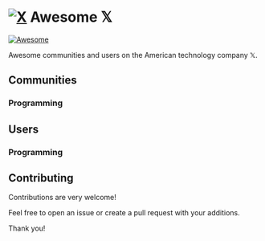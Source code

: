 # [![X](https://seeklogo.com//images/T/twitter-x-logo-577BCAE525-seeklogo.com.png?v=638264860160000000)](https://github.com/mjovanc/awesome-x) Awesome 𝕏

[![Awesome](https://awesome.re/badge.svg)](https://awesome.re)

Awesome communities and users on the American technology company 𝕏.

## Communities

### Programming

## Users

### Programming

## Contributing

Contributions are very welcome!

Feel free to open an issue or create a pull request with your additions.

Thank you!
